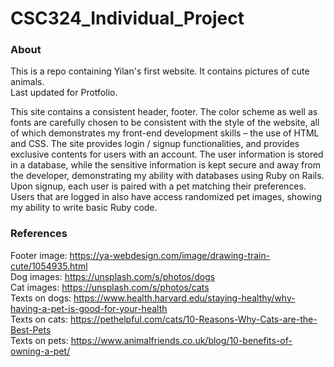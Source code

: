 # CSC324_Individual_Project
### About
This is a repo containing Yilan's first website. It contains pictures of cute animals. <br /> 
Last updated for Protfolio.

This site contains a consistent header, footer. The color scheme as well as fonts are carefully chosen to be consistent with the style of the website, all of which demonstrates my front-end development skills – the use of HTML and CSS. The site provides login / signup functionalities, and provides exclusive contents for users with an account. The user information is stored in a database, while the sensitive information is kept secure and away from the developer, demonstrating my ability with databases using Ruby on Rails. Upon signup, each user is paired with a pet matching their preferences. Users that are logged in also have access randomized pet images, showing my ability to write basic Ruby code. 

### References
Footer image: https://ya-webdesign.com/image/drawing-train-cute/1054935.html <br /> 
Dog images: https://unsplash.com/s/photos/dogs <br /> 
Cat images: https://unsplash.com/s/photos/cats <br /> 
Texts on dogs: https://www.health.harvard.edu/staying-healthy/why-having-a-pet-is-good-for-your-health <br /> 
Texts on cats: https://pethelpful.com/cats/10-Reasons-Why-Cats-are-the-Best-Pets <br /> 
Texts on pets: https://www.animalfriends.co.uk/blog/10-benefits-of-owning-a-pet/ 
